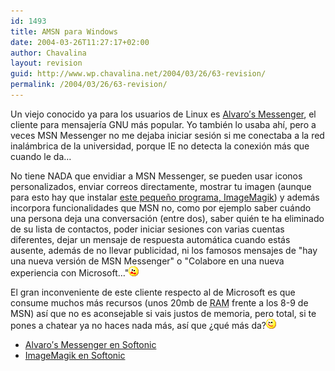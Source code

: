 ```yaml
---
id: 1493
title: AMSN para Windows
date: 2004-03-26T11:27:17+02:00
author: Chavalina
layout: revision
guid: http://www.wp.chavalina.net/2004/03/26/63-revision/
permalink: /2004/03/26/63-revision/
---
```

Un viejo conocido ya para los usuarios de Linux es <a href="http://www.softonic.com/ie/32061" target="_blank">Alvaro&prime;s Messenger</a>, el cliente para mensajería <span title="acrónimo recursivo de `GNU&acute;s Not Unix&acute; pronunciado `guh-noo&acute;" class="anotacion">GNU</span> más popular. Yo también lo usaba ahí, pero a veces MSN Messenger no me dejaba iniciar sesión si me conectaba a la red inalámbrica de la universidad, porque <span title="Internet Explorer" class="anotacion">IE</span> no detecta la conexión más que cuando le da… 

No tiene NADA que envidiar a MSN Messenger, se pueden usar iconos personalizados, enviar correos directamente, mostrar tu imagen (aunque para esto hay que instalar <a href="http://www.softonic.com/ie.phtml?n_id=12576" target="_blank">este peque&ntilde;o programa, ImageMagik</a>) y además incorpora funcionalidades que MSN no, como por ejemplo saber cuándo una persona deja una conversación (entre dos), saber quién te ha eliminado de su lista de contactos, poder iniciar sesiones con varias cuentas diferentes, dejar un mensaje de respuesta automática cuando estás ausente, además de no llevar publicidad, ni los famosos mensajes de "hay una nueva versión de MSN Messenger" o "Colabore en una nueva experiencia con Microsoft…"![asustado](/imagenes/emoticonos/asustado.gif) 

El gran inconveniente de este cliente respecto al de Microsoft es que consume muchos más recursos (unos 20mb de <acronym title="Random Access Memory">RAM</acronym> frente a los 8-9 de MSN) así que no es aconsejable si vais justos de memoria, pero total, si te pones a chatear ya no haces nada más, así que &iquest;qué más da?![guino](/imagenes/emoticonos/guino.gif) 

  * <a href="http://www.softonic.com/ie/32061" target="_blank">Alvaro&prime;s Messenger en Softonic</a>
  * <a href="http://www.softonic.com/ie.phtml?n_id=12576" target="_blank">ImageMagik en Softonic</a>